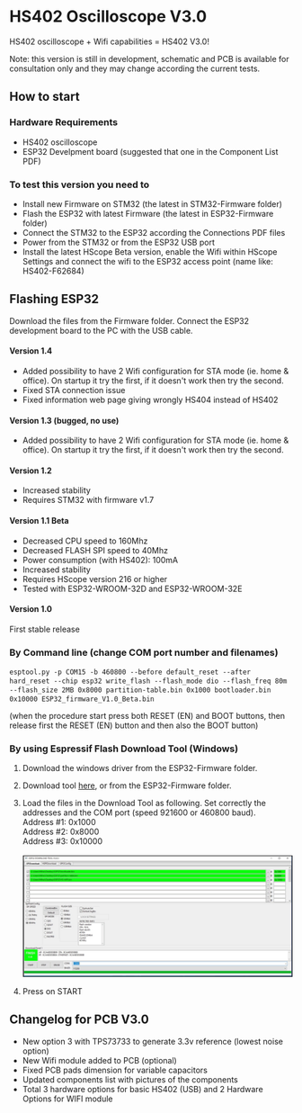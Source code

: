 # HS402 Oscilloscope V3.0
HS402 oscilloscope + Wifi capabilities = HS402 V3.0!

Note: this version is still in development, schematic and PCB is available for consultation only and they may change according the current tests.

## How to start
### Hardware Requirements
- HS402 oscilloscope
- ESP32 Develpment board (suggested that one in the Component List PDF)

### To test this version you need to
- Install new Firmware on STM32 (the latest in STM32-Firmware folder)
- Flash the ESP32 with latest Firmware (the latest in ESP32-Firmware folder)
- Connect the STM32 to the ESP32 according the Connections PDF files
- Power from the STM32 or from the ESP32 USB port
- Install the latest HScope Beta version, enable the Wifi within HScope Settings and connect the wifi to the ESP32 access point (name like: HS402-F62684)

## Flashing ESP32
Download the files from the Firmware folder. Connect the ESP32 development board to the PC with the USB cable.

#### Version 1.4
- Added possibility to have 2 Wifi configuration for STA mode (ie. home & office). On startup it try the first, if it doesn't work then try the second.
- Fixed STA connection issue
- Fixed information web page giving wrongly HS404 instead of HS402

#### Version 1.3 (bugged, no use)
- Added possibility to have 2 Wifi configuration for STA mode (ie. home & office). On startup it try the first, if it doesn't work then try the second.

#### Version 1.2
- Increased stability
- Requires STM32 with firmware v1.7

#### Version 1.1 Beta
- Decreased CPU speed to 160Mhz
- Decreased FLASH SPI speed to 40Mhz
- Power consumption (with HS402): 100mA
- Increased stability
- Requires HScope version 216 or higher
- Tested with ESP32-WROOM-32D and ESP32-WROOM-32E

#### Version 1.0
First stable release

### By Command line (change COM port number and filenames)
    esptool.py -p COM15 -b 460800 --before default_reset --after hard_reset --chip esp32 write_flash --flash_mode dio --flash_freq 80m --flash_size 2MB 0x8000 partition-table.bin 0x1000 bootloader.bin 0x10000 ESP32_firmware_V1.0_Beta.bin

(when the procedure start press both RESET (EN) and BOOT buttons, then release first the RESET (EN) button and then also the BOOT button)

### By using Espressif Flash Download Tool (Windows)
1. Download the windows driver from the ESP32-Firmware folder.
2. Download tool <a href="https://www.espressif.com/en/support/download/other-tools" target="\_blank">here</a>, or from the ESP32-Firmware folder.
3. Load the files in the Download Tool as following. Set correctly the addresses and the COM port (speed 921600 or 460800 baud).<br/>
Address #1: 0x1000<br/>
Address #2: 0x8000<br/>
Address #3: 0x10000<br/><br/>
![Flash Download Tools](ESP32-Firmware/Flash_Download_Tool.png)

4. Press on START

## Changelog for PCB V3.0
- New option 3 with TPS73733 to generate 3.3v reference (lowest noise option)
- New Wifi module added to PCB (optional)
- Fixed PCB pads dimension for variable capacitors
- Updated components list with pictures of the components
- Total 3 hardware options for basic HS402 (USB) and 2 Hardware Options for WIFI module
